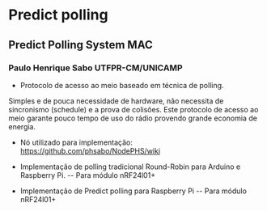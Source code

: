 # Predict polling

## Predict Polling System MAC

### Paulo Henrique Sabo UTFPR-CM/UNICAMP

- Protocolo de acesso ao meio baseado em técnica de polling.

Simples e de pouca necessidade de hardware, não necessita de sincronismo (schedule) e a prova de colisões. Este protocolo de acesso ao meio garante pouco tempo de uso do rádio provendo grande economia de energia.

- Nó utilizado para implementação:
https://github.com/phsabo/NodePHS/wiki


- Implementação de polling tradicional Round-Robin para Arduino e Raspberry Pi.
--  Para módulo nRF24l01+

- Implementação de Predict polling para Raspberry Pi
--  Para módulo nRF24l01+
